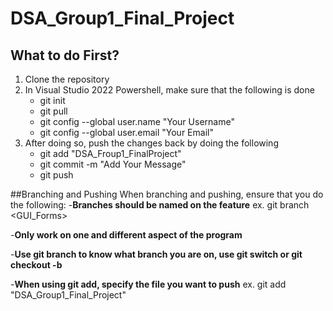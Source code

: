 ﻿# DSA_Group1_Final_Project

## What to do First?
1. Clone the repository
2. In Visual Studio 2022 Powershell, make sure that the following is done
    - git init
    - git pull
    - git config --global user.name "Your Username"
    - git config --global user.email "Your Email"
3. After doing so, push the changes back by doing the following
     - git add "DSA_Froup1_FinalProject"
     - git commit -m "Add Your Message"
     - git push
  
##Branching and Pushing
When branching and pushing, ensure that you do the following:
-**Branches should be named on the feature**
ex. git branch <GUI_Forms>

-**Only work on one and different aspect of the program**

-**Use git branch to know what branch you are on, use git switch <branch-name> or git checkout -b <branch-name>**

-**When using git add, specify the file you want to push**
ex. git add "DSA_Group1_Final_Project"

